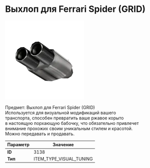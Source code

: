 # Выхлоп для Ferrari Spider (GRID)

![Item Image](../img/3138.webp?raw=true)

Предмет: Выхлоп для Ferrari Spider (GRID)<br>Используется для визуальной модификаций вашего<br>транспорта, способен превратить ваше ржавое корыто<br>в настоящую порхающую бабочку, что обязательно привлечет<br>внимание прохожих своим уникальным стилем и красотой.<br>Можно передавать и продавать.


| Параметр | Значение |
|----------|----------|
| **ID** | 3138 |
| **Тип** | ITEM_TYPE_VISUAL_TUNING |

